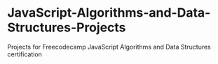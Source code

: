 # JavaScript-Algorithms-and-Data-Structures-Projects
Projects for Freecodecamp JavaScript Algorithms and Data Structures certification
